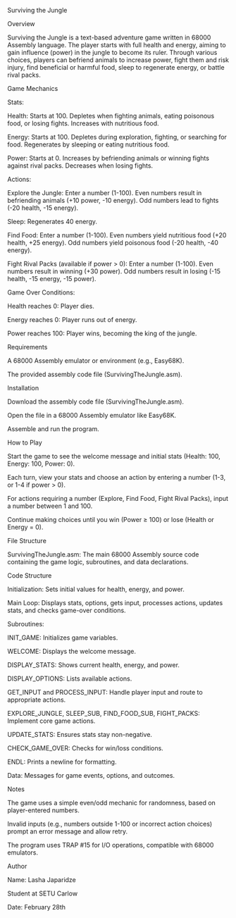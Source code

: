 Surviving the Jungle

Overview

Surviving the Jungle is a text-based adventure game written in 68000 Assembly language. The player starts with full health and energy, aiming to gain influence (power) in the jungle to become its ruler. Through various choices, players can befriend animals to increase power, fight them and risk injury, find beneficial or harmful food, sleep to regenerate energy, or battle rival packs.

Game Mechanics





Stats:





Health: Starts at 100. Depletes when fighting animals, eating poisonous food, or losing fights. Increases with nutritious food.



Energy: Starts at 100. Depletes during exploration, fighting, or searching for food. Regenerates by sleeping or eating nutritious food.



Power: Starts at 0. Increases by befriending animals or winning fights against rival packs. Decreases when losing fights.



Actions:





Explore the Jungle: Enter a number (1-100). Even numbers result in befriending animals (+10 power, -10 energy). Odd numbers lead to fights (-20 health, -15 energy).



Sleep: Regenerates 40 energy.



Find Food: Enter a number (1-100). Even numbers yield nutritious food (+20 health, +25 energy). Odd numbers yield poisonous food (-20 health, -40 energy).



Fight Rival Packs (available if power > 0): Enter a number (1-100). Even numbers result in winning (+30 power). Odd numbers result in losing (-15 health, -15 energy, -15 power).



Game Over Conditions:





Health reaches 0: Player dies.



Energy reaches 0: Player runs out of energy.



Power reaches 100: Player wins, becoming the king of the jungle.

Requirements





A 68000 Assembly emulator or environment (e.g., Easy68K).



The provided assembly code file (SurvivingTheJungle.asm).

Installation





Download the assembly code file (SurvivingTheJungle.asm).



Open the file in a 68000 Assembly emulator like Easy68K.



Assemble and run the program.

How to Play





Start the game to see the welcome message and initial stats (Health: 100, Energy: 100, Power: 0).



Each turn, view your stats and choose an action by entering a number (1-3, or 1-4 if power > 0).



For actions requiring a number (Explore, Find Food, Fight Rival Packs), input a number between 1 and 100.



Continue making choices until you win (Power ≥ 100) or lose (Health or Energy = 0).

File Structure





SurvivingTheJungle.asm: The main 68000 Assembly source code containing the game logic, subroutines, and data declarations.

Code Structure





Initialization: Sets initial values for health, energy, and power.



Main Loop: Displays stats, options, gets input, processes actions, updates stats, and checks game-over conditions.



Subroutines:





INIT_GAME: Initializes game variables.



WELCOME: Displays the welcome message.



DISPLAY_STATS: Shows current health, energy, and power.



DISPLAY_OPTIONS: Lists available actions.



GET_INPUT and PROCESS_INPUT: Handle player input and route to appropriate actions.



EXPLORE_JUNGLE, SLEEP_SUB, FIND_FOOD_SUB, FIGHT_PACKS: Implement core game actions.



UPDATE_STATS: Ensures stats stay non-negative.



CHECK_GAME_OVER: Checks for win/loss conditions.



ENDL: Prints a newline for formatting.



Data: Messages for game events, options, and outcomes.

Notes





The game uses a simple even/odd mechanic for randomness, based on player-entered numbers.



Invalid inputs (e.g., numbers outside 1-100 or incorrect action choices) prompt an error message and allow retry.



The program uses TRAP #15 for I/O operations, compatible with 68000 emulators.

Author





Name: Lasha Japaridze



Student at SETU Carlow



Date: February 28th
